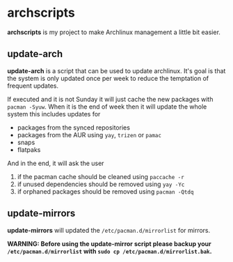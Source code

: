 # archscripts

**archscripts** is my project to make Archlinux management a little bit easier.

## update-arch

**update-arch** is a script that can be used to update archlinux. It's goal is that the system is only updated once per week to reduce the temptation of frequent updates.

If executed and it is not Sunday it will just cache the new packages with `pacman -Syuw`. When it is the end of week then it will update the whole system this includes updates for

+ packages from the synced repositories
+ packages from the AUR using `yay`, `trizen` or `pamac`
+ snaps
+ flatpaks

And in the end, it will ask the user

1. if the pacman cache should be cleaned using `paccache -r`
2. if unused dependencies should be removed using `yay -Yc`
3. if orphaned packages should be removed using `pacman -Qtdq`

## update-mirrors

**update-mirrors** will updated the `/etc/pacman.d/mirrorlist` for mirrors.

**WARNING: Before using the update-mirror script please backup your `/etc/pacman.d/mirrorlist` with `sudo cp /etc/pacman.d/mirrorlist.bak`.**